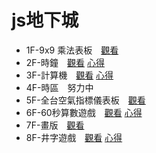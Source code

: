 # js地下城

- 1F-9x9 乘法表板　[觀看](https://mtwmt.github.io/jsboss/public/1f/)
- 2F-時鐘　[觀看](https://mtwmt.github.io/jsboss/public/2f/) [心得](https://mtwmt.github.io/blog/JSBOSS/2f/)
- 3F-計算機　[觀看](https://mtwmt.github.io/jsboss/public/3f/) [心得](https://mtwmt.github.io/blog/JSBOSS/3f/)
- 4F-時區　努力中
- 5F-全台空氣指標儀表板　[觀看](https://mtwmt.github.io/jsboss/public/5f/)
- 6F-60秒算數遊戲　[觀看](https://mtwmt.github.io/jsboss/public/6f/) [心得](https://mtwmt.github.io/blog/JSBOSS/6f/)
- 7F-畫版　[觀看](https://mtwmt.github.io/jsboss/public/7f/)
- 8F-井字遊戲　[觀看](https://mtwmt.github.io/jsboss/public/8f/) [心得](https://mtwmt.github.io/blog/JSBOSS/8f/)